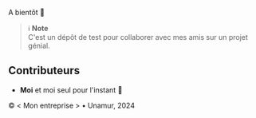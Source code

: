 ﻿A bientôt 🥳

> ℹ️ **Note**  
> C'est un dépôt de test pour collaborer avec mes amis sur un projet génial.

## Contributeurs

- **Moi** et moi seul pour l'instant 🤪

© < Mon entreprise > • Unamur, 2024
